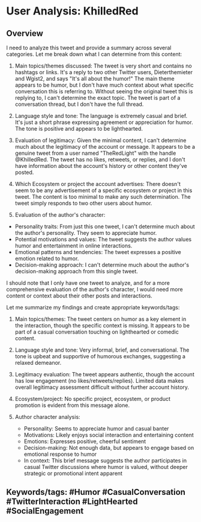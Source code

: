 # User Analysis: KhilledRed

## Overview

<think>
I need to analyze this tweet and provide a summary across several categories. Let me break down what I can determine from this content:

1. Main topics/themes discussed:
The tweet is very short and contains no hashtags or links. It's a reply to two other Twitter users, Dieterthemieter and Wgist2, and says "It's all about the humor!" The main theme appears to be humor, but I don't have much context about what specific conversation this is referring to. Without seeing the original tweet this is replying to, I can't determine the exact topic. The tweet is part of a conversation thread, but I don't have the full thread.

2. Language style and tone:
The language is extremely casual and brief. It's just a short phrase expressing agreement or appreciation for humor. The tone is positive and appears to be lighthearted.

3. Evaluation of legitimacy:
Given the minimal content, I can't determine much about the legitimacy of the account or message. It appears to be a genuine tweet from a user named "TheRedLight" with the handle @KhilledRed. The tweet has no likes, retweets, or replies, and I don't have information about the account's history or other content they've posted.

4. Which Ecosystem or project the account advertises:
There doesn't seem to be any advertisement of a specific ecosystem or project in this tweet. The content is too minimal to make any such determination. The tweet simply responds to two other users about humor.

5. Evaluation of the author's character:
- Personality traits: From just this one tweet, I can't determine much about the author's personality. They seem to appreciate humor.
- Potential motivations and values: The tweet suggests the author values humor and entertainment in online interactions.
- Emotional patterns and tendencies: The tweet expresses a positive emotion related to humor.
- Decision-making approach: I can't determine much about the author's decision-making approach from this single tweet.

I should note that I only have one tweet to analyze, and for a more comprehensive evaluation of the author's character, I would need more content or context about their other posts and interactions.

Let me summarize my findings and create appropriate keywords/tags:
</think>

1. Main topics/themes: The tweet centers on humor as a key element in the interaction, though the specific context is missing. It appears to be part of a casual conversation touching on lighthearted or comedic content.

2. Language style and tone: Very informal, brief, and conversational. The tone is upbeat and supportive of humorous exchanges, suggesting a relaxed demeanor.

3. Legitimacy evaluation: The tweet appears authentic, though the account has low engagement (no likes/retweets/replies). Limited data makes overall legitimacy assessment difficult without further account history.

4. Ecosystem/project: No specific project, ecosystem, or product promotion is evident from this message alone.

5. Author character analysis:
   - Personality: Seems to appreciate humor and casual banter
   - Motivations: Likely enjoys social interaction and entertaining content
   - Emotions: Expresses positive, cheerful sentiment
   - Decision-making: Not enough data, but appears to engage based on emotional response to humor
   - In context: This brief message suggests the author participates in casual Twitter discussions where humor is valued, without deeper strategic or promotional intent apparent

Keywords/tags: #Humor #CasualConversation #TwitterInteraction #LightHearted #SocialEngagement
---
